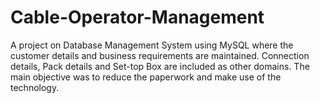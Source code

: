 # Cable-Operator-Management
A project on Database Management System using MySQL where the customer details and business requirements are maintained. Connection details, Pack details and Set-top Box are included as other domains. The main objective was to reduce the paperwork and make use of the technology. 
